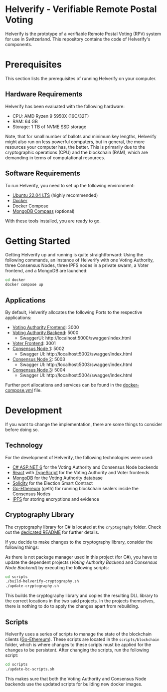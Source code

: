 # Helverify - Verifiable Remote Postal Voting

Helverify is the prototype of a verifiable Remote Postal Voting (RPV) system for use in Switzerland. This repository contains the code of Helverify's components.

# Prerequisites
This section lists the prerequisites of running Helverify on your computer.

## Hardware Requirements
Helverify has been evaluated with the following hardware:

- CPU: AMD Ryzen 9 5950X (16C/32T)
- RAM: 64 GB
- Storage: 1 TB of NVME SSD storage

Note, that for small number of ballots and minimum key lengths, Helverify might also run on less powerful computers, but in general, the more resources your computer has, the better. This is primarily due to the cryptographic operations (CPU) and the blockchain (RAM), which are demanding in terms of computational resources.

## Software Requirements
To run Helverify, you need to set up the following environment:
- [Ubuntu 22.04 LTS](https://ubuntu.com/download/desktop) (highly recommended)
- [Docker](https://www.docker.com/)
- Docker Compose
- [MongoDB Compass](https://www.mongodb.com/products/compass) (optional)

With these tools installed, you are ready to go.

# Getting Started
Getting Helverify up and running is quite straightforward: Using the following commands, an instance of Helverify with one Voting Authority, three Consensus Nodes, three IPFS nodes in a private swarm, a Voter frontend, and a MongoDB are launched:
```bash
cd docker
docker compose up
```
## Applications
By default, Helverify allocates the following Ports to the respective applications:

- [Voting Authority Frontend](http://localhost:3000): 3000
- [Voting Authority Backend](http://localhost:5000): 5000
    - SwaggerUI: http://localhost:5000/swagger/index.html
- [Voter Frontend](http://localhost:3001): 3001
- [Consensus Node 1](http://localhost:5002): 5002
    - Swagger UI: http://localhost:5002/swagger/index.html
- [Consensus Node 2](http://localhost:5003): 5003
    - Swagger UI: http://localhost:5003/swagger/index.html
- [Consensus Node 3](http://localhost:5004): 5004
    - Swagger UI: http://localhost:5004/swagger/index.html

Further port allocations and services can be found in the [docker-compose.yml](docker/docker-compose.yml) file.

# Development
If you want to change the implementation, there are some things to consider before doing so.

## Technology
For the development of Helverify, the following technologies were used:

- [C# ASP.NET 6](https://learn.microsoft.com/en-us/aspnet/core/release-notes/aspnetcore-6.0?view=aspnetcore-6.0) for the Voting Authority and Consensus Node backends
- [React](https://reactjs.org/) with [TypeScript](https://www.typescriptlang.org/) for the Voting Authority and Voter frontends
- [MongoDB](https://www.mongodb.com/) for the Voting Authority database
- [Solidity](https://docs.soliditylang.org/en/v0.8.17/) for the Election Smart Contract
- [Go-Ethereum](https://geth.ethereum.org/) (geth) for running blockchain sealers inside the Consensus Nodes
- [IPFS](https://ipfs.tech/) for storing encryptions and evidence

## Cryptography Library
The cryptography library for C# is located at the `cryptography` folder. Check out the [dedicated README](cryptography/dotnet/Helverify.Cryptography/Readme.md) for further details.

If you decide to make changes to the cryptography library, consider the following things:

As there is not package manager used in this project (for C#), you have to update the dependent projects (*Voting Authority Backend* and *Consensus Node Backend*) by executing the following scripts:
```bash 
cd scripts
./build-helverify-cryptography.sh
./update-cryptography.sh
```
This builds the cryptography library and copies the resulting DLL library to the correct locations in the two said projects. In the projects themselves, there is nothing to do to apply the changes apart from rebuilding.

## Scripts
Helverify uses a series of scripts to manage the state of the blockchain clients ([Go-Ethereum](https://geth.ethereum.org/)). These scripts are located in the `scripts/blockchain` folder, which is where changes to these scripts must be applied for the changes to be persistent. After changing the scripts, run the following script:
```bash
cd scripts
./update-bc-scripts.sh
```
This makes sure that both the Voting Authority and Consensus Node backends use the updated scripts for building new docker images.
